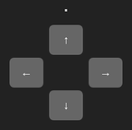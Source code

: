 <!DOCTYPE html>
<html lang="en">
<head>
<meta charset="UTF-8" />
<meta name="viewport" content="width=device-width, initial-scale=1" />
<title>Crossroads Car Game with Controls</title>
<style>
  body, html {
    margin: 0; padding: 0; background: #222;
    display: flex; flex-direction: column; align-items: center; justify-content: center;
    height: 100vh; user-select: none;
    font-family: Arial, sans-serif;
  }
  #game {
    background: #444;
    border: 2px solid #ccc;
    display: block;
  }
  #controls {
    margin-top: 10px;
    user-select: none;
    display: flex; flex-wrap: wrap; justify-content: center; gap: 10px;
    max-width: 400px;
  }
  .btn {
    background: #666;
    border: none;
    color: white;
    font-size: 20px;
    padding: 15px 20px;
    border-radius: 8px;
    cursor: pointer;
    width: 60px;
    user-select: none;
  }
  .btn:active {
    background: #999;
  }
  /* Layout arrow keys */
  #controls {
    grid-template-columns: repeat(3, 1fr);
  }
  .spacer {
    width: 60px;
  }
</style>
</head>
<body>

<canvas id="game" width="400" height="600"></canvas>

<div id="controls">
  <button class="btn" id="btn-up">↑</button>
</div>
<div id="controls" style="margin-top:5px;">
  <button class="btn" id="btn-left">←</button>
  <div class="spacer"></div>
  <button class="btn" id="btn-right">→</button>
</div>
<div id="controls" style="margin-top:5px;">
  <button class="btn" id="btn-down">↓</button>
</div>

<script>
const canvas = document.getElementById('game');
const ctx = canvas.getContext('2d');

const roadWidth = 200;
const roadX = (canvas.width - roadWidth) / 2;
const laneCount = 3;
const laneWidth = roadWidth / laneCount;

const player = {
  lane: 1,
  targetLane: 1,
  x: 0,
  y: 0,
  width: 50,
  height: 90,
  color: 'red',
  speed: 0.15,
  verticalSpeed: 4,
  minY: 100,
  maxY: canvas.height - 120
};

let keys = {};
document.addEventListener('keydown', e => {
  keys[e.key.toLowerCase()] = true;
});
document.addEventListener('keyup', e => {
  keys[e.key.toLowerCase()] = false;
});

const enemyWidth = 50;
const enemyHeight = 90;
let enemies = [];
let enemySpeed = 4;
let enemySpawnInterval = 1400;
let lastEnemySpawn = 0;

let score = 0;
let gameOver = false;

let roadLineOffset = 0;
const roadLineHeight = 40;
const roadLineGap = 30;

function laneToX(lane) {
  return roadX + lane * laneWidth + (laneWidth - player.width) / 2;
}

function drawRoad() {
  ctx.fillStyle = '#555';
  ctx.fillRect(roadX, 0, roadWidth, canvas.height);

  ctx.strokeStyle = 'white';
  ctx.lineWidth = 4;
  ctx.beginPath();
  ctx.moveTo(roadX, 0);
  ctx.lineTo(roadX, canvas.height);
  ctx.moveTo(roadX + roadWidth, 0);
  ctx.lineTo(roadX + roadWidth, canvas.height);
  ctx.stroke();

  ctx.strokeStyle = 'white';
  ctx.lineWidth = 2;
  ctx.setLineDash([20, 20]);
  for(let i=1; i<laneCount; i++) {
    let x = roadX + i * laneWidth;
    ctx.beginPath();
    let yStart = -roadLineOffset;
    while(yStart < canvas.height) {
      ctx.moveTo(x, yStart);
      ctx.lineTo(x, yStart + roadLineHeight);
      yStart += roadLineHeight + roadLineGap;
    }
    ctx.stroke();
  }
  ctx.setLineDash([]);
}

function drawCar(x, y, color) {
  ctx.fillStyle = color;
  ctx.fillRect(x, y, player.width, player.height);
  ctx.fillStyle = '#ccc';
  ctx.fillRect(x + 10, y + 20, player.width - 20, 25);
  ctx.fillStyle = 'black';
  const wheelRadius = 8;
  ctx.beginPath();
  ctx.arc(x + 12, y + player.height - 10, wheelRadius, 0, Math.PI * 2);
  ctx.arc(x + player.width - 12, y + player.height - 10, wheelRadius, 0, Math.PI * 2);
  ctx.arc(x + 12, y + 10, wheelRadius, 0, Math.PI * 2);
  ctx.arc(x + player.width - 12, y + 10, wheelRadius, 0, Math.PI * 2);
  ctx.fill();
}

function drawPlayer() {
  drawCar(player.x, player.y, player.color);
}

function drawEnemies() {
  enemies.forEach(e => {
    drawCar(laneToX(e.lane), e.y, 'blue');
  });
}

function updatePlayer() {
  if((keys['arrowleft'] || keys['a']) && player.targetLane > 0) {
    player.targetLane = player.targetLane - 1;
    keys['arrowleft'] = false;
    keys['a'] = false;
  }
  if((keys['arrowright'] || keys['d']) && player.targetLane < laneCount - 1) {
    player.targetLane = player.targetLane + 1;
    keys['arrowright'] = false;
    keys['d'] = false;
  }

  const targetX = laneToX(player.targetLane);
  if (Math.abs(player.x - targetX) > 1) {
    player.x += (targetX - player.x) * player.speed;
  } else {
    player.x = targetX;
    player.lane = player.targetLane;
  }

  if(keys['arrowup'] || keys['w']) {
    player.y -= player.verticalSpeed;
  }
  if(keys['arrowdown'] || keys['s']) {
    player.y += player.verticalSpeed;
  }
  if(player.y < player.minY) player.y = player.minY;
  if(player.y > player.maxY) player.y = player.maxY;
}

function updateEnemies(deltaTime) {
  for(let i = enemies.length - 1; i >= 0; i--) {
    enemies[i].y += enemySpeed;

    if(enemies[i].lane === player.lane &&
       enemies[i].y + enemyHeight > player.y + 20 &&
       enemies[i].y < player.y + player.height - 20) {
      gameOver = true;
    }

    if(enemies[i].y > canvas.height) {
      enemies.splice(i, 1);
      score++;
      if(score % 5 === 0) enemySpeed += 0.5;
      if(enemySpawnInterval > 600) enemySpawnInterval -= 20;
    }
  }

  if(!gameOver && performance.now() - lastEnemySpawn > enemySpawnInterval) {
    enemies.push({lane: Math.floor(Math.random() * laneCount), y: -enemyHeight});
    lastEnemySpawn = performance.now();
  }
}

function drawUI() {
  ctx.fillStyle = 'white';
  ctx.font = '20px Arial';
  ctx.fillText('Score: ' + score, 10, 30);

  if(gameOver) {
    ctx.fillStyle = 'rgba(0,0,0,0.7)';
    ctx.fillRect(0, canvas.height/2 - 50, canvas.width, 100);
    ctx.fillStyle = 'red';
    ctx.font = '40px Arial';
    ctx.textAlign = 'center';
    ctx.fillText('GAME OVER', canvas.width/2, canvas.height/2);
    ctx.font = '20px Arial';
    ctx.fillText('Refresh to play again', canvas.width/2, canvas.height/2 + 40);
    ctx.textAlign = 'start';
  }
}

let lastTime = 0;
function gameLoop(time=0) {
  const deltaTime = time - lastTime;
  lastTime = time;

  ctx.clearRect(0, 0, canvas.width, canvas.height);

  roadLineOffset += enemySpeed;
  if(roadLineOffset > roadLineHeight + roadLineGap) {
    roadLineOffset = 0;
  }

  drawRoad();

  if(!gameOver) {
    updatePlayer();
    updateEnemies(deltaTime);
  }
  drawPlayer();
  drawEnemies();
  drawUI();

  requestAnimationFrame(gameLoop);
}

// Initialize player position
player.x = laneToX(player.lane);
player.y = canvas.height - 120;
gameLoop();

// Touch buttons
const btnUp = document.getElementById('btn-up');
const btnDown = document.getElementById('btn-down');
const btnLeft = document.getElementById('btn-left');
const btnRight = document.getElementById('btn-right');

function pressKey(key) {
  keys[key] = true;
}
function releaseKey(key) {
  keys[key] = false;
}

btnUp.addEventListener('touchstart', e => { e.preventDefault(); pressKey('arrowup'); pressKey('w'); });
btnUp.addEventListener('touchend', e => { e.preventDefault(); releaseKey('arrowup'); releaseKey('w'); });

btnDown.addEventListener('touchstart', e => { e.preventDefault(); pressKey('arrowdown'); pressKey('s'); });
btnDown.addEventListener('touchend', e => { e.preventDefault(); releaseKey('arrowdown'); releaseKey('s'); });

btnLeft.addEventListener('touchstart', e => { e.preventDefault(); pressKey('arrowleft'); pressKey('a'); });
btnLeft.addEventListener('touchend', e => { e.preventDefault(); releaseKey('arrowleft'); releaseKey('a'); });

btnRight.addEventListener('touchstart', e => { e.preventDefault(); pressKey('arrowright'); pressKey('d'); });
btnRight.addEventListener('touchend', e => { e.preventDefault(); releaseKey('arrowright'); releaseKey('d'); });
</script>

</body>
</html>
